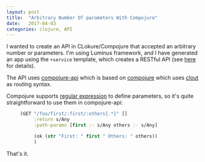 ```yaml
---
layout: post
title:  "Arbitrary Number Of parameters With Compojure"
date:   2017-04-03
categories: clojure, API
---
```


I wanted to create an API in CLokure/Compojure that accepted an arbitrary number or parameters. I'm using Luminus framework, and I have generated an app using the `+service` template, which creates a RESTful API (see [here](http://www.luminusweb.net/docs/services.md) for details).

The API uses [compojure-api](https://github.com/metosin/compojure-api) which is based on [compojure](https://github.com/weavejester/compojure) which uses [clout](https://github.com/weavejester/clout) as routing syntax.

Compojure supports [regular expression](https://github.com/weavejester/compojure/wiki/Routes-In-Detail#matching-the-uri) to define parameters, so it's quite straightforward to use them in compojure-api:

```Clojure
     (GET "/foo/first/:first/:others{.*}" []
          :return s/Any
          :path-params [first :- s/Any others :- s/Any]

          (ok (str "First: " first " Others: " others))
          )
```

That's it.
